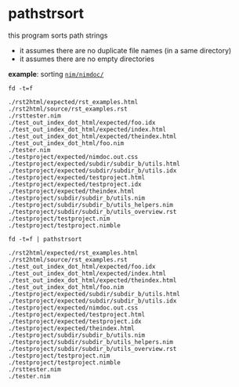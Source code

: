 # pathstrsort

this program sorts path strings

- it assumes there are no duplicate file names (in a same directory)
- it assumes there are no empty directories

**example**: sorting [`nim/nimdoc/`](https://github.com/nim-lang/Nim/tree/devel/nimdoc)

`fd -t=f`
```
./rst2html/expected/rst_examples.html
./rst2html/source/rst_examples.rst
./rsttester.nim
./test_out_index_dot_html/expected/foo.idx
./test_out_index_dot_html/expected/index.html
./test_out_index_dot_html/expected/theindex.html
./test_out_index_dot_html/foo.nim
./tester.nim
./testproject/expected/nimdoc.out.css
./testproject/expected/subdir/subdir_b/utils.html
./testproject/expected/subdir/subdir_b/utils.idx
./testproject/expected/testproject.html
./testproject/expected/testproject.idx
./testproject/expected/theindex.html
./testproject/subdir/subdir_b/utils.nim
./testproject/subdir/subdir_b/utils_helpers.nim
./testproject/subdir/subdir_b/utils_overview.rst
./testproject/testproject.nim
./testproject/testproject.nimble
```

`fd -t=f | pathstrsort`
```
./rst2html/expected/rst_examples.html
./rst2html/source/rst_examples.rst
./test_out_index_dot_html/expected/foo.idx
./test_out_index_dot_html/expected/index.html
./test_out_index_dot_html/expected/theindex.html
./test_out_index_dot_html/foo.nim
./testproject/expected/subdir/subdir_b/utils.html
./testproject/expected/subdir/subdir_b/utils.idx
./testproject/expected/nimdoc.out.css
./testproject/expected/testproject.html
./testproject/expected/testproject.idx
./testproject/expected/theindex.html
./testproject/subdir/subdir_b/utils.nim
./testproject/subdir/subdir_b/utils_helpers.nim
./testproject/subdir/subdir_b/utils_overview.rst
./testproject/testproject.nim
./testproject/testproject.nimble
./rsttester.nim
./tester.nim
```
